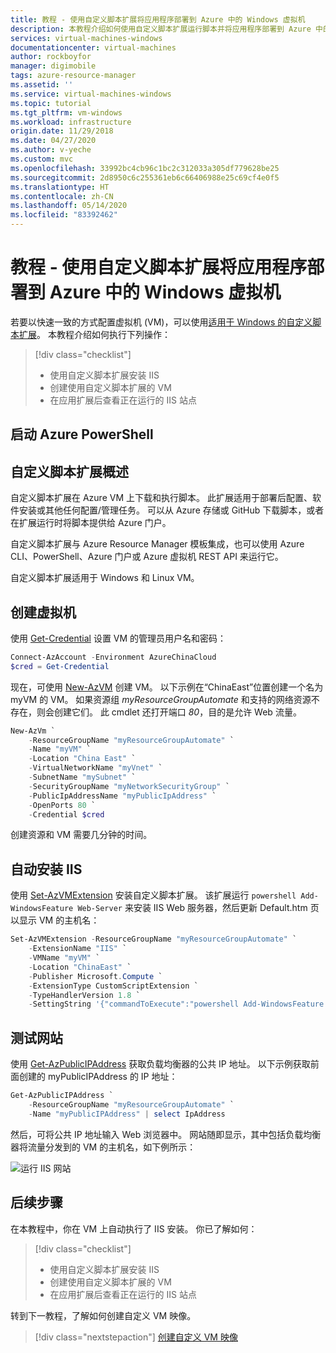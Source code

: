 ```yaml
---
title: 教程 - 使用自定义脚本扩展将应用程序部署到 Azure 中的 Windows 虚拟机
description: 本教程介绍如何使用自定义脚本扩展运行脚本并将应用程序部署到 Azure 中的 Windows 虚拟机
services: virtual-machines-windows
documentationcenter: virtual-machines
author: rockboyfor
manager: digimobile
tags: azure-resource-manager
ms.assetid: ''
ms.service: virtual-machines-windows
ms.topic: tutorial
ms.tgt_pltfrm: vm-windows
ms.workload: infrastructure
origin.date: 11/29/2018
ms.date: 04/27/2020
ms.author: v-yeche
ms.custom: mvc
ms.openlocfilehash: 33992bc4cb96c1bc2c312033a305df779628be25
ms.sourcegitcommit: 2d8950c6c255361eb6c66406988e25c69cf4e0f5
ms.translationtype: HT
ms.contentlocale: zh-CN
ms.lasthandoff: 05/14/2020
ms.locfileid: "83392462"
---
```

# <a name="tutorial---deploy-applications-to-a-windows-virtual-machine-in-azure-with-the-custom-script-extension"></a>教程 - 使用自定义脚本扩展将应用程序部署到 Azure 中的 Windows 虚拟机

若要以快速一致的方式配置虚拟机 (VM)，可以使用[适用于 Windows 的自定义脚本扩展](extensions-customscript.md)。 本教程介绍如何执行下列操作：

> [!div class="checklist"]
> * 使用自定义脚本扩展安装 IIS
> * 创建使用自定义脚本扩展的 VM
> * 在应用扩展后查看正在运行的 IIS 站点

## <a name="launch-azure-powershell"></a>启动 Azure PowerShell

## <a name="custom-script-extension-overview"></a>自定义脚本扩展概述
自定义脚本扩展在 Azure VM 上下载和执行脚本。 此扩展适用于部署后配置、软件安装或其他任何配置/管理任务。 可以从 Azure 存储或 GitHub 下载脚本，或者在扩展运行时将脚本提供给 Azure 门户。

自定义脚本扩展与 Azure Resource Manager 模板集成，也可以使用 Azure CLI、PowerShell、Azure 门户或 Azure 虚拟机 REST API 来运行它。

自定义脚本扩展适用于 Windows 和 Linux VM。

## <a name="create-virtual-machine"></a>创建虚拟机
使用 [Get-Credential](https://msdn.microsoft.com/powershell/reference/5.1/microsoft.powershell.security/Get-Credential) 设置 VM 的管理员用户名和密码：

```powershell
Connect-AzAccount -Environment AzureChinaCloud
$cred = Get-Credential
```

现在，可使用 [New-AzVM](https://docs.microsoft.com/powershell/module/az.compute/new-azvm) 创建 VM。 以下示例在“ChinaEast”位置创建一个名为 myVM 的 VM。 如果资源组 *myResourceGroupAutomate* 和支持的网络资源不存在，则会创建它们。 此 cmdlet 还打开端口 *80*，目的是允许 Web 流量。

```powershell
New-AzVm `
    -ResourceGroupName "myResourceGroupAutomate" `
    -Name "myVM" `
    -Location "China East" `
    -VirtualNetworkName "myVnet" `
    -SubnetName "mySubnet" `
    -SecurityGroupName "myNetworkSecurityGroup" `
    -PublicIpAddressName "myPublicIpAddress" `
    -OpenPorts 80 `
    -Credential $cred
```

创建资源和 VM 需要几分钟的时间。

## <a name="automate-iis-install"></a>自动安装 IIS
使用 [Set-AzVMExtension](https://docs.microsoft.com/powershell/module/az.compute/set-azvmextension) 安装自定义脚本扩展。 该扩展运行 `powershell Add-WindowsFeature Web-Server` 来安装 IIS Web 服务器，然后更新 Default.htm 页以显示 VM 的主机名：

```powershell
Set-AzVMExtension -ResourceGroupName "myResourceGroupAutomate" `
    -ExtensionName "IIS" `
    -VMName "myVM" `
    -Location "ChinaEast" `
    -Publisher Microsoft.Compute `
    -ExtensionType CustomScriptExtension `
    -TypeHandlerVersion 1.8 `
    -SettingString '{"commandToExecute":"powershell Add-WindowsFeature Web-Server; powershell Add-Content -Path \"C:\\inetpub\\wwwroot\\Default.htm\" -Value $($env:computername)"}'
```

## <a name="test-web-site"></a>测试网站
使用 [Get-AzPublicIPAddress](https://docs.microsoft.com/powershell/module/az.network/get-azpublicipaddress) 获取负载均衡器的公共 IP 地址。 以下示例获取前面创建的 myPublicIPAddress 的 IP 地址：

```powershell
Get-AzPublicIPAddress `
    -ResourceGroupName "myResourceGroupAutomate" `
    -Name "myPublicIPAddress" | select IpAddress
```

然后，可将公共 IP 地址输入 Web 浏览器中。 网站随即显示，其中包括负载均衡器将流量分发到的 VM 的主机名，如下例所示：

![运行 IIS 网站](./media/tutorial-automate-vm-deployment/running-iis-website.png)

## <a name="next-steps"></a>后续步骤

在本教程中，你在 VM 上自动执行了 IIS 安装。 你已了解如何：

> [!div class="checklist"]
> * 使用自定义脚本扩展安装 IIS
> * 创建使用自定义脚本扩展的 VM
> * 在应用扩展后查看正在运行的 IIS 站点

转到下一教程，了解如何创建自定义 VM 映像。

> [!div class="nextstepaction"]
> [创建自定义 VM 映像](./tutorial-custom-images.md)

<!--Update_Description: update meta properties, wording update-->